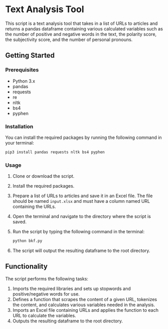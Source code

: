 # Text Analysis Tool

This script is a text analysis tool that takes in a list of URLs to articles and returns a pandas dataframe containing various calculated variables such as the number of positive and negative words in the text, the polarity score, the subjectivity score, and the number of personal pronouns.

## Getting Started

### Prerequisites

- Python 3.x
- pandas
- requests
- re
- nltk
- bs4
- pyphen

### Installation

You can install the required packages by running the following command in your terminal:

```sh
pip3 install pandas requests nltk bs4 pyphen
```

### Usage

1. Clone or download the script.
2. Install the required packages.
3. Prepare a list of URLs to articles and save it in an Excel file. The file should be named `input.xlsx` and must have a column named URL containing the URLs.
4. Open the terminal and navigate to the directory where the script is saved.
5. Run the script by typing the following command in the terminal:

    ```sh
    python bkf.py
    ```

6. The script will output the resulting dataframe to the root directory.

## Functionality

The script performs the following tasks:

1. Imports the required libraries and sets up stopwords and positive/negative words for use.
2. Defines a function that scrapes the content of a given URL, tokenizes the content, and calculates various variables needed in the analysis.
3. Imports an Excel file containing URLs and applies the function to each URL to calculate the variables.
4. Outputs the resulting dataframe to the root directory.
